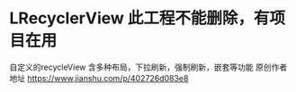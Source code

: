 # LRecyclerView    此工程不能删除，有项目在用

自定义的recycleView 含多种布局，下拉刷新，强制刷新，嵌套等功能
原创作者地址 https://www.jianshu.com/p/402726d083e8 






